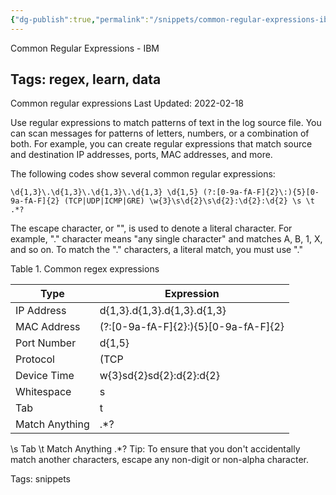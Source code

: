 ```yaml
---
{"dg-publish":true,"permalink":"/snippets/common-regular-expressions-ibm/","dgHomeLink":true,"dgPassFrontmatter":false}
---
```


Common Regular Expressions - IBM

Tags: regex, learn, data
---

Common regular expressions
Last Updated: 2022-02-18

Use regular expressions to match patterns of text in the log source file. You can scan messages for patterns of letters, numbers, or a combination of both. For example, you can create regular expressions that match source and destination IP addresses, ports, MAC addresses, and more.

The following codes show several common regular expressions:

`\d{1,3}\.\d{1,3}\.\d{1,3}\.\d{1,3} \d{1,5} (?:[0-9a-fA-F]{2}\:){5}[0-9a-fA-F]{2} (TCP|UDP|ICMP|GRE) \w{3}\s\d{2}\s\d{2}:\d{2}:\d{2} \s \t .*? `

The escape character, or "\", is used to denote a literal character. For example, "." character means "any single character" and matches A, B, 1, X, and so on. To match the "." characters, a literal match, you must use "\."

Table 1. Common regex expressions

| Type           | Expression                           |
|----------------|--------------------------------------|
| IP Address     | d{1,3}.d{1,3}.d{1,3}.d{1,3}          |
| MAC Address    | (?:[0-9a-fA-F]{2}:){5}[0-9a-fA-F]{2} |
| Port Number    | d{1,5}                               |
| Protocol       | (TCP|UDP|ICMP|GRE)                   |
| Device Time    | w{3}sd{2}sd{2}:d{2}:d{2}             |
| Whitespace     | s                                    |
| Tab            | t                                    |
| Match Anything | .*?                                  |


\s
Tab	\t
Match Anything	.*?
Tip: To ensure that you don't accidentally match another characters, escape any non-digit or non-alpha character.

Tags:
  snippets
